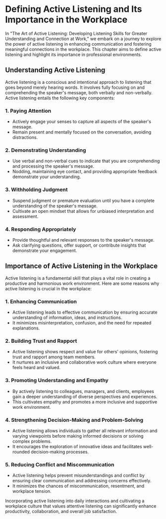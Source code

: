 Defining Active Listening and Its Importance in the Workplace
========================================================================

In "The Art of Active Listening: Developing Listening Skills for Greater Understanding and Connection at Work," we embark on a journey to explore the power of active listening in enhancing communication and fostering meaningful connections in the workplace. This chapter aims to define active listening and highlight its importance in professional environments.

Understanding Active Listening
------------------------------

Active listening is a conscious and intentional approach to listening that goes beyond merely hearing words. It involves fully focusing on and comprehending the speaker's message, both verbally and non-verbally. Active listening entails the following key components:

### 1. Paying Attention

* Actively engage your senses to capture all aspects of the speaker's message.
* Remain present and mentally focused on the conversation, avoiding distractions.

### 2. Demonstrating Understanding

* Use verbal and non-verbal cues to indicate that you are comprehending and processing the speaker's message.
* Nodding, maintaining eye contact, and providing appropriate feedback demonstrate your understanding.

### 3. Withholding Judgment

* Suspend judgment or premature evaluation until you have a complete understanding of the speaker's message.
* Cultivate an open mindset that allows for unbiased interpretation and assessment.

### 4. Responding Appropriately

* Provide thoughtful and relevant responses to the speaker's message.
* Ask clarifying questions, offer support, or contribute insights that demonstrate your engagement.

Importance of Active Listening in the Workplace
-----------------------------------------------

Active listening is a fundamental skill that plays a vital role in creating a productive and harmonious work environment. Here are some reasons why active listening is crucial in the workplace:

### 1. Enhancing Communication

* Active listening leads to effective communication by ensuring accurate understanding of information, ideas, and instructions.
* It minimizes misinterpretation, confusion, and the need for repeated explanations.

### 2. Building Trust and Rapport

* Active listening shows respect and value for others' opinions, fostering trust and rapport among team members.
* It nurtures an inclusive and collaborative work culture where everyone feels heard and valued.

### 3. Promoting Understanding and Empathy

* By actively listening to colleagues, managers, and clients, employees gain a deeper understanding of diverse perspectives and experiences.
* This cultivates empathy and promotes a more inclusive and supportive work environment.

### 4. Strengthening Decision-Making and Problem-Solving

* Active listening allows individuals to gather all relevant information and varying viewpoints before making informed decisions or solving complex problems.
* It encourages the exploration of innovative ideas and facilitates well-rounded decision-making processes.

### 5. Reducing Conflict and Miscommunication

* Active listening helps prevent misunderstandings and conflict by ensuring clear communication and addressing concerns effectively.
* It minimizes the chances of miscommunication, resentment, and workplace tension.

Incorporating active listening into daily interactions and cultivating a workplace culture that values attentive listening can significantly enhance productivity, collaboration, and overall job satisfaction.
